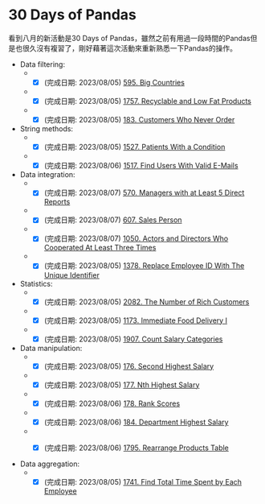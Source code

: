 # 30 Days of Pandas
看到八月的新活動是30 Days of Pandas，雖然之前有用過一段時間的Pandas但是也很久沒有複習了，剛好藉著這次活動來重新熟悉一下Pandas的操作。  
  
* Data filtering:  
  * -[x] (完成日期: 2023/08/05) <a href="595/Big_Countries.ipynb">595. Big Countries </a> 
  * -[x] (完成日期: 2023/08/05) <a href="1757/Recyclable_and_Low_Fat_Products.ipynb">1757. Recyclable and Low Fat Products </a> 
  * -[x] (完成日期: 2023/08/05) <a href="183/Customers_Who_Never_Order.ipynb">183. Customers Who Never Order </a> 

* String methods:
  * -[x] (完成日期: 2023/08/05) <a href="1527/Patients_With_a_Condition.ipynb">1527. Patients With a Condition </a> 
  * -[x] (完成日期: 2023/08/06) <a href="1517/Find_Users_With_Valid_E-Mails.ipynb">1517. Find Users With Valid E-Mails </a> 

* Data integration:  
  * -[x] (完成日期: 2023/08/07) <a href="570/Managers_with_at_Least_5_Direct_Reports.ipynb">570. Managers with at Least 5 Direct Reports </a> 
  * -[x] (完成日期: 2023/08/07) <a href="607/Sales_Person.ipynb">607. Sales Person </a> 
  * -[x] (完成日期: 2023/08/07) <a href="607/Actors_and_Directors_Who_Cooperated_At_Least_Three_Times.ipynb">1050. Actors and Directors Who Cooperated At Least Three Times </a> 
  * -[x] (完成日期: 2023/08/05) <a href="1378/Replace_Employee_ID_With_The_Unique_Identifier.ipynb">1378. Replace Employee ID With The Unique Identifier </a> 
  
* Statistics:  
  * -[x] (完成日期: 2023/08/05) <a href="2082/The_Number_of_Rich_Customers.ipynb">2082. The Number of Rich Customers </a> 
  * -[x] (完成日期: 2023/08/05) <a href="1173/Immediate_Food_Delivery_I.ipynb">1173. Immediate Food Delivery I </a> 
  * -[x] (完成日期: 2023/08/05) <a href="1907/Count_Salary_Categories.ipynb">1907. Count Salary Categories </a> 

* Data manipulation:  
  * -[x] (完成日期: 2023/08/05) <a href="176/Second_Highest_Salary.ipynb">176. Second Highest Salary </a> 
  * -[x] (完成日期: 2023/08/05) <a href="177/Nth_Highest_Salary.ipynb">177. Nth Highest Salary </a> 
  * -[x] (完成日期: 2023/08/06) <a href="178/Rank_Scores.ipynb">178. Rank Scores </a> 
  * -[x] (完成日期: 2023/08/06) <a href="184/Department_Highest_Salary.ipynb">184. Department Highest Salary </a> 
  * -[x] (完成日期: 2023/08/06) <a href="1795/Rearrange_Products_Table.ipynb">1795. Rearrange Products Table </a> 


* Data aggregation:  
  * -[x] (完成日期: 2023/08/05) <a href="1741/Find_Total_Time_Spent_by_Each_Employee.ipynb">1741. Find Total Time Spent by Each Employee </a> 
